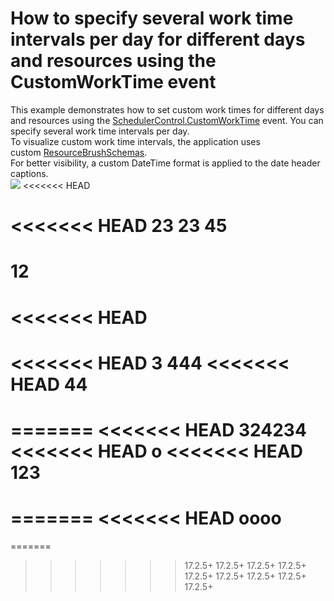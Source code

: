 # How to specify several work time intervals per day for different days and resources using the CustomWorkTime event


This example demonstrates how to set custom work times for different days and resources using the <a href="http://help.devexpress.com/#WPF/DevExpressXpfSchedulingSchedulerControl_CustomWorkTimetopic">SchedulerControl.CustomWorkTime</a> event. You can specify several work time intervals per day.<br>To visualize custom work time intervals, the application uses custom <a href="http://help.devexpress.com/#WPF/DevExpressXpfSchedulingSchedulerControl_ResourceBrushSchemastopic">ResourceBrushSchemas</a>.<br>For better visibility, a custom DateTime format is applied to the date header captions. <br><img src="https://raw.githubusercontent.com/codecentral-examples/T589538/17.2.5+/media/e4aae5eb-1f42-42a4-a4b4-d8c5566b2480.png">
<<<<<<< HEAD

<<<<<<< HEAD
23
23
45
=======
12
=======
<<<<<<< HEAD
=======
<<<<<<< HEAD
3
444
<<<<<<< HEAD
44
=======
=======
<<<<<<< HEAD
324234
<<<<<<< HEAD
o
<<<<<<< HEAD
123
=======
=======
<<<<<<< HEAD
oooo
=======
=======
>>>>>>> 17.2.5+
>>>>>>> 17.2.5+
>>>>>>> 17.2.5+
>>>>>>> 17.2.5+
>>>>>>> 17.2.5+
>>>>>>> 17.2.5+
>>>>>>> 17.2.5+
>>>>>>> 17.2.5+
>>>>>>> 17.2.5+
